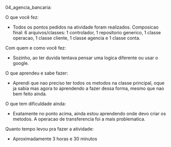 04_agencia_bancaria:

O que você fez:
  - Todos os pontos pedidos na atividade foram realizados.
    Composicao final: 6 arquivos/classes: 1 controlador, 1 repositorio generico, 1 classe operacao, 1 classe cliente,
    1 classe agencia e 1 classe conta.
    
Com quem e como você fez:
  - Sozinho, ao ter duvida tentava pensar uma logica diferente ou usar o google.

O que aprendeu e sabe fazer:
  - Aprendi que nao preciso ter todos os metodos na classe principal, oque ja sabia mas agora to aprendendo a fazer
    dessa forma, mesmo que nao bem feito ainda.
    
O que tem dificuldade ainda:
  - Exatamente no ponto acima, ainda estou aprendendo onde devo criar os metodos. A operacao de transferencia
    foi a mais problematica.

Quanto tempo levou pra fazer a atividade:
  - Aproximadamente 3 horas e 30 minutos
